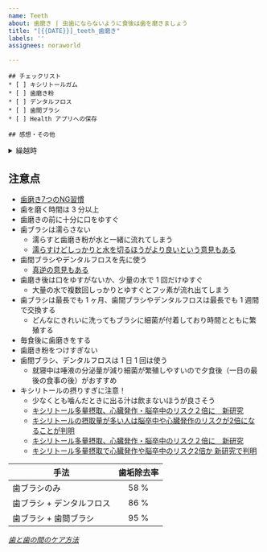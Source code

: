 ```yaml
---
name: Teeth
about: 歯磨き | 虫歯にならないように食後は歯を磨きましょう
title: "[{{DATE}}]_teeth_歯磨き"
labels: ''
assignees: noraworld

---
```


```
## チェックリスト
* [ ] キシリトールガム
* [ ] 歯磨き粉
* [ ] デンタルフロス
* [ ] 歯間ブラシ
* [ ] Health アプリへの保存

## 感想・その他

```

<details>
<summary>繰越時</summary>

## チェックリスト
* [ ] ~~キシリトールガム~~
* [ ] ~~歯磨き粉~~
* [ ] ~~デンタルフロス~~
* [ ] ~~歯間ブラシ~~
* [ ] ~~Health アプリへの保存~~

## 備考
翌日分に繰り越し。
</details>

## 注意点
* [歯磨き7つのNG習慣](https://www.ohsakicity.dental/4326.html)
* 歯を磨く時間は 3 分以上
* 歯磨きの前に十分に口をゆすぐ
* 歯ブラシは濡らさない
    * 濡らすと歯磨き粉が水と一緒に流れてしまう
    * [濡らすけどしっかりと水を切るほうがより良いという意見もある](https://www.kawamuradental.com/blog/post-108/#:~:text=%E6%BF%A1%E3%82%89%E3%81%99%E3%81%8C%E3%80%81%E4%B8%80%E5%BA%A6,%E8%89%AF%E3%81%84%E6%96%B9%E6%B3%95%E3%81%A7%E3%81%99%EF%BC%81%EF%BC%81)
* 歯間ブラシやデンタルフロスを先に使う
    * [真逆の意見もある](https://www.u-dentalclinic.net/2021/09/28/%E3%83%8F%E3%83%9F%E3%82%AC%E3%82%AD%E3%81%AE%E3%82%BF%E3%82%A4%E3%83%9F%E3%83%B3%E3%82%B0%E3%81%A3%E3%81%A6-%E3%81%99%E3%81%90%E3%81%AB%E7%A3%A8%E3%81%8F-%EF%BC%93%EF%BC%90%E5%88%86%E5%BE%8C%E3%81%AB%E7%A3%A8%E3%81%8F-%E3%81%86%E3%81%8C%E3%81%84%E3%81%AF-%E3%83%8F%E3%83%9F%E3%82%AC%E3%82%AD%E3%81%AE%E6%B5%81%E3%82%8C%E3%81%AF/#:~:text=%E3%83%95%E3%83%AD%E3%82%B9%E3%80%81%E6%AD%AF%E9%96%93%E3%83%96%E3%83%A9%E3%82%B7%E3%81%AF%E3%83%8F%E3%83%96%E3%83%A9%E3%82%B7%E3%81%AE%E5%BE%8C%E3%81%A7%E9%80%9A%E3%81%97%E3%81%A6%E3%81%8F%E3%81%A0%E3%81%95%E3%81%84)
* 歯磨き後は口をゆすがないか、少量の水で 1 回だけゆすぐ
    * 大量の水で複数回しっかりとゆすぐとフッ素が流れ出てしまう
* 歯ブラシは最長でも 1 ヶ月、歯間ブラシやデンタルフロスは最長でも 1 週間で交換する
    * どんなにきれいに洗ってもブラシに細菌が付着しており時間とともに繁殖する
* 毎食後に歯磨きをする
* 歯磨き粉をつけすぎない
* 歯間ブラシ、デンタルフロスは 1 日 1 回は使う
    * 就寝中は唾液の分泌量が減り細菌が繁殖しやすいので夕食後（一日の最後の食事の後）がおすすめ
* キシリトールの摂りすぎに注意！
    * 少なくとも噛んだときに出る汁は飲まないほうが良さそう
    * [キシリトール多量摂取、心臓発作・脳卒中のリスク２倍に　新研究](https://www.cnn.co.jp/fringe/35219840.html)
    * [キシリトールの摂取量が多い人は脳卒中や心臓発作のリスクが2倍になることが判明](https://gigazine.net/news/20240607-xylitol-heart-attack-stroke-risk/)
    * [キシリトール多量摂取、心臓発作・脳卒中のリスク２倍に　新研究](https://article.auone.jp/detail/1/4/8/368_8_r_20240607_1717744142102989)
    * [キシリトール多量摂取で心臓発作や脳卒中のリスク2倍か 新研究で判明](https://news.livedoor.com/topics/detail/26556808/)

| 手法 | 歯垢除去率 |
| --- | :---: |
| 歯ブラシのみ | 58 % |
| 歯ブラシ + デンタルフロス | 86 % |
| 歯ブラシ + 歯間ブラシ | 95 % |

_[歯と歯の間のケア方法](https://www.lion-dent-health.or.jp/labo/article/care/02-1/)_
